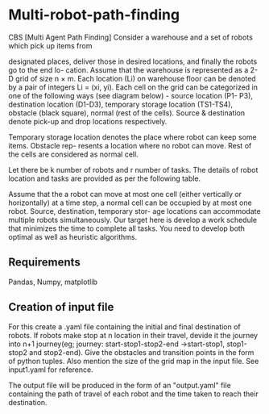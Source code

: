 # Multi-robot-path-finding
CBS
[Multi Agent Path Finding] Consider a warehouse and a set of robots which pick up items from

designated places, deliver those in desired locations, and finally the robots go to the end lo-
cation. Assume that the warehouse is represented as a 2-D grid of size n × m. Each location
(Li) on warehouse floor can be denoted by a pair of integers Li = (xi, yi). Each cell on the
grid can be categorized in one of the following ways (see diagram below) - source location (P1-
P3), destination location (D1-D3), temporary storage location (TS1-TS4), obstacle (black square),
normal (rest of the cells). Source & destination denote pick-up and drop locations respectively.

Temporary storage location denotes the place where robot can keep some items. Obstacle rep-
resents a location where no robot can move. Rest of the cells are considered as normal cell.

Let there be k number of robots and r number of tasks. The details of robot location and tasks
are provided as per the following table.

Assume that the a robot can move at most one cell (either vertically or horizontally) at a time
step, a normal cell can be occupied by at most one robot. Source, destination, temporary stor-
age locations can accommodate multiple robots simultaneously. Our target here is develop a
work schedule that minimizes the time to complete all tasks. You need to develop both optimal
as well as heuristic algorithms.

## Requirements
Pandas,
Numpy,
matplotlib

## Creation of input file
For this create a .yaml file containing the initial and final destination of robots. If robots
make stop at n location in their travel, devide it the journey into n+1 journey(eg; journey: 
start-stop1-stop2-end ->start-stop1, stop1-stop2 and stop2-end). Give the obstacles and transition
points in the form of python tuples. 
Also mention the size of the grid map in the input file.
See input1.yaml for reference.

The output file will be produced in the form of an "output.yaml" file containing the path of 
travel of each robot and the time taken to reach their destination.
